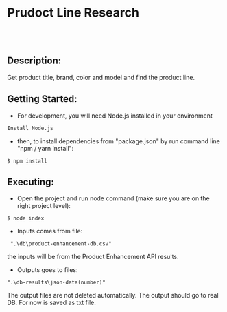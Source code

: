 # Prudoct Line Research
<br /> <br /> 
## Description:

Get product title, brand, color and model and find the product line.


## Getting Started: <br /> 


* For development, you will need Node.js installed in your environment 

```
Install Node.js

```
   * then, to install dependencies from "package.json" by run command line "npm / yarn install":
```
$ npm install

```

## Executing:

* Open the project and run node command (make sure you are on the right project level):
```
$ node index

```
*  Inputs comes from file: 
```
 ".\db\product-enhancement-db.csv" 

 ```
 the inputs will be from the Product Enhancement API results.

*  Outputs goes to files: 
```
".\db-results\json-data(number)" 

```
The output files are not deleted automatically.
The output should go to real DB.
For now is saved as txt file.


